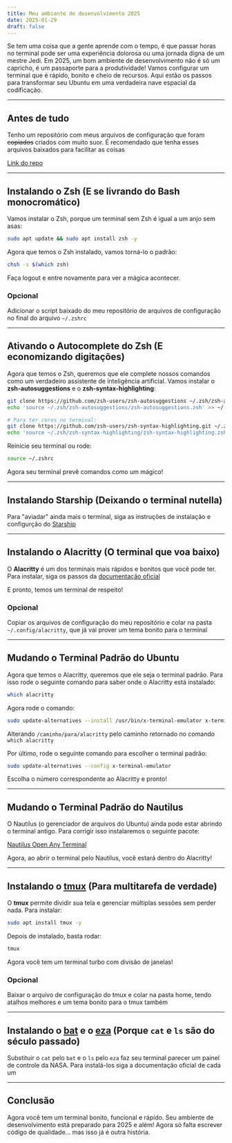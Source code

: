 ```yaml
---
title: Meu ambiente de desenvolvimento 2025
date: 2025-01-29
draft: false
---
```


Se tem uma coisa que a gente aprende com o tempo, é que passar horas no terminal pode ser uma experiência dolorosa ou uma jornada digna de um mestre Jedi. Em 2025, um bom ambiente de desenvolvimento não é só um capricho, é um passaporte para a produtividade! Vamos configurar um terminal que é rápido, bonito e cheio de recursos. Aqui estão os passos para transformar seu Ubuntu em uma verdadeira nave espacial da codificação.

---

## Antes de tudo

Tenho um repositório com meus arquivos de configuração que foram ~~copiados~~ criados com muito suor. É recomendado que tenha esses arquivos baixados para facilitar as coisas

[Link do repo](https://github.com/felprangel/dotfiles)

---

## Instalando o Zsh (E se livrando do Bash monocromático)

Vamos instalar o Zsh, porque um terminal sem Zsh é igual a um anjo sem asas:

```bash
sudo apt update && sudo apt install zsh -y
```

Agora que temos o Zsh instalado, vamos torná-lo o padrão:

```bash
chsh -s $(which zsh)
```

Faça logout e entre novamente para ver a mágica acontecer.

### Opcional

Adicionar o script baixado do meu repositório de arquivos de configuração no final do arquivo `~/.zshrc`

---

## Ativando o Autocomplete do Zsh (E economizando digitações)

Agora que temos o Zsh, queremos que ele complete nossos comandos como um verdadeiro assistente de inteligência artificial. Vamos instalar o **zsh-autosuggestions** e o **zsh-syntax-highlighting**:

```bash
git clone https://github.com/zsh-users/zsh-autosuggestions ~/.zsh/zsh-autosuggestions
echo 'source ~/.zsh/zsh-autosuggestions/zsh-autosuggestions.zsh' >> ~/.zshrc

# Para ter cores no terminal:
git clone https://github.com/zsh-users/zsh-syntax-highlighting.git ~/.zsh/zsh-syntax-highlighting
echo 'source ~/.zsh/zsh-syntax-highlighting/zsh-syntax-highlighting.zsh' >> ~/.zshrc
```

Reinicie seu terminal ou rode:

```bash
source ~/.zshrc
```

Agora seu terminal prevê comandos como um mágico!

---

## Instalando Starship (Deixando o terminal nutella)

Para "aviadar" ainda mais o terminal, siga as instruções de instalação e configurção do [Starship](https://starship.rs/)

---

## Instalando o Alacritty (O terminal que voa baixo)

O **Alacritty** é um dos terminais mais rápidos e bonitos que você pode ter. Para instalar, siga os passos da [documentação oficial](https://alacritty.org/)

E pronto, temos um terminal de respeito!

### Opcional

Copiar os arquivos de configuração do meu repositório e colar na pasta `~/.config/alacritty`, que já vai prover um tema bonito para o terminal

---

## Mudando o Terminal Padrão do Ubuntu

Agora que temos o Alacritty, queremos que ele seja o terminal padrão. Para isso rode o seguinte comando para saber onde o Alacritty está instalado:

```bash
which alacritty
```

Agora rode o comando:

```bash
sudo update-alternatives --install /usr/bin/x-terminal-emulator x-terminal-emulator /caminho/para/alacritty 50
```

Alterando `/caminho/para/alacritty` pelo caminho retornado no comando `which alacritty`

Por último, rode o seguinte comando para escolher o terminal padrão:

```bash
sudo update-alternatives --config x-terminal-emulator
```

Escolha o número correspondente ao Alacritty e pronto!

---

## Mudando o Terminal Padrão do Nautilus

O Nautilus (o gerenciador de arquivos do Ubuntu) ainda pode estar abrindo o terminal antigo. Para corrigir isso instalaremos o seguinte pacote:

[Nautilus Open Any Terminal](https://github.com/Stunkymonkey/nautilus-open-any-terminal)

Agora, ao abrir o terminal pelo Nautilus, você estará dentro do Alacritty!

---

## Instalando o [tmux](https://github.com/tmux/tmux) (Para multitarefa de verdade)

O **tmux** permite dividir sua tela e gerenciar múltiplas sessões sem perder nada. Para instalar:

```bash
sudo apt install tmux -y
```

Depois de instalado, basta rodar:

```bash
tmux
```

Agora você tem um terminal turbo com divisão de janelas!

### Opcional

Baixar o arquivo de configuração do tmux e colar na pasta home, tendo atalhos melhores e um tema bonito para o tmux também

---

## Instalando o [bat](https://github.com/sharkdp/bat) e o [eza](https://github.com/eza-community/eza) (Porque `cat` e `ls` são do século passado)

Substituir o `cat` pelo `bat` e o `ls` pelo `eza` faz seu terminal parecer um painel de controle da NASA. Para instalá-los siga a documentação oficial de cada um

---

## Conclusão

Agora você tem um terminal bonito, funcional e rápido. Seu ambiente de desenvolvimento está preparado para 2025 e além! Agora só falta escrever código de qualidade... mas isso já é outra história.
